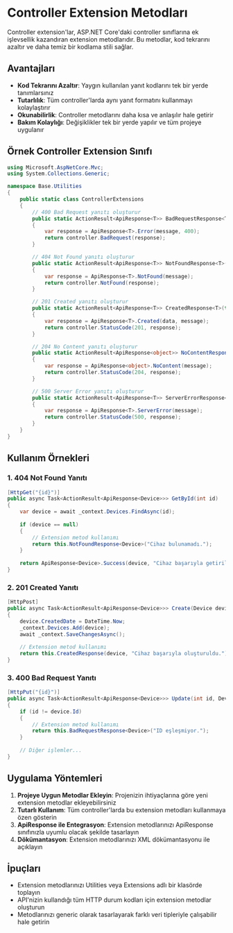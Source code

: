 # Controller Extension Metodları

Controller extension'lar, ASP.NET Core'daki controller sınıflarına ek işlevsellik kazandıran extension metodlarıdır. Bu metodlar, kod tekrarını azaltır ve daha temiz bir kodlama stili sağlar.

## Avantajları

- **Kod Tekrarını Azaltır**: Yaygın kullanılan yanıt kodlarını tek bir yerde tanımlarsınız
- **Tutarlılık**: Tüm controller'larda aynı yanıt formatını kullanmayı kolaylaştırır
- **Okunabilirlik**: Controller metodlarını daha kısa ve anlaşılır hale getirir
- **Bakım Kolaylığı**: Değişiklikler tek bir yerde yapılır ve tüm projeye uygulanır

## Örnek Controller Extension Sınıfı

```csharp
using Microsoft.AspNetCore.Mvc;
using System.Collections.Generic;

namespace Base.Utilities
{
    public static class ControllerExtensions
    {
        // 400 Bad Request yanıtı oluşturur
        public static ActionResult<ApiResponse<T>> BadRequestResponse<T>(this ControllerBase controller, string message)
        {
            var response = ApiResponse<T>.Error(message, 400);
            return controller.BadRequest(response);
        }

        // 404 Not Found yanıtı oluşturur
        public static ActionResult<ApiResponse<T>> NotFoundResponse<T>(this ControllerBase controller, string message)
        {
            var response = ApiResponse<T>.NotFound(message);
            return controller.NotFound(response);
        }

        // 201 Created yanıtı oluşturur
        public static ActionResult<ApiResponse<T>> CreatedResponse<T>(this ControllerBase controller, T data, string message)
        {
            var response = ApiResponse<T>.Created(data, message);
            return controller.StatusCode(201, response);
        }

        // 204 No Content yanıtı oluşturur
        public static ActionResult<ApiResponse<object>> NoContentResponse(this ControllerBase controller, string message)
        {
            var response = ApiResponse<object>.NoContent(message);
            return controller.StatusCode(204, response);
        }

        // 500 Server Error yanıtı oluşturur
        public static ActionResult<ApiResponse<T>> ServerErrorResponse<T>(this ControllerBase controller, string message)
        {
            var response = ApiResponse<T>.ServerError(message);
            return controller.StatusCode(500, response);
        }
    }
}
```

## Kullanım Örnekleri

### 1. 404 Not Found Yanıtı

```csharp
[HttpGet("{id}")]
public async Task<ActionResult<ApiResponse<Device>>> GetById(int id)
{
    var device = await _context.Devices.FindAsync(id);
    
    if (device == null)
    {
        // Extension metod kullanımı
        return this.NotFoundResponse<Device>("Cihaz bulunamadı.");
    }
    
    return ApiResponse<Device>.Success(device, "Cihaz başarıyla getirildi.");
}
```

### 2. 201 Created Yanıtı

```csharp
[HttpPost]
public async Task<ActionResult<ApiResponse<Device>>> Create(Device device)
{
    device.CreatedDate = DateTime.Now;
    _context.Devices.Add(device);
    await _context.SaveChangesAsync();
    
    // Extension metod kullanımı
    return this.CreatedResponse(device, "Cihaz başarıyla oluşturuldu.");
}
```

### 3. 400 Bad Request Yanıtı

```csharp
[HttpPut("{id}")]
public async Task<ActionResult<ApiResponse<Device>>> Update(int id, Device device)
{
    if (id != device.Id)
    {
        // Extension metod kullanımı
        return this.BadRequestResponse<Device>("ID eşleşmiyor.");
    }
    
    // Diğer işlemler...
}
```

## Uygulama Yöntemleri

1. **Projeye Uygun Metodlar Ekleyin**: Projenizin ihtiyaçlarına göre yeni extension metodlar ekleyebilirsiniz
2. **Tutarlı Kullanım**: Tüm controller'larda bu extension metodları kullanmaya özen gösterin
3. **ApiResponse ile Entegrasyon**: Extension metodlarınızı ApiResponse sınıfınızla uyumlu olacak şekilde tasarlayın
4. **Dökümantasyon**: Extension metodlarınızı XML dökümantasyonu ile açıklayın

## İpuçları

- Extension metodlarınızı Utilities veya Extensions adlı bir klasörde toplayın
- API'nizin kullandığı tüm HTTP durum kodları için extension metodlar oluşturun
- Metodlarınızı generic olarak tasarlayarak farklı veri tipleriyle çalışabilir hale getirin 